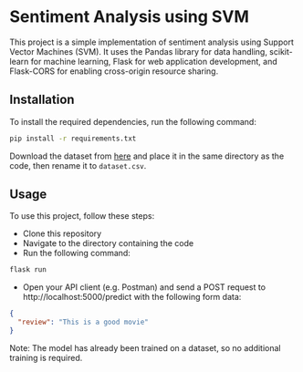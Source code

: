 # Sentiment Analysis using SVM

This project is a simple implementation of sentiment analysis using Support Vector Machines (SVM). It uses the Pandas library for data handling, scikit-learn for machine learning, Flask for web application development, and Flask-CORS for enabling cross-origin resource sharing.

## Installation

To install the required dependencies, run the following command:

```bash
pip install -r requirements.txt
```

Download the dataset from [here](https://drive.google.com/file/d/1hA4EZzDsDS_G6FOG3W4JuFZrHUKvqQve/view?usp=share_link) and place it in the same directory as the code, then rename it to `dataset.csv`.

## Usage

To use this project, follow these steps:

- Clone this repository
- Navigate to the directory containing the code
- Run the following command:

```bash
flask run
```

- Open your API client (e.g. Postman) and send a POST request to http://localhost:5000/predict with the following form data:

```json
{
  "review": "This is a good movie"
}
```

Note: The model has already been trained on a dataset, so no additional training is required.

